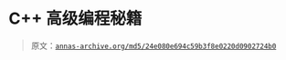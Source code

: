 # C++ 高级编程秘籍

> 原文：[`annas-archive.org/md5/24e080e694c59b3f8e0220d0902724b0`](https://annas-archive.org/md5/24e080e694c59b3f8e0220d0902724b0)